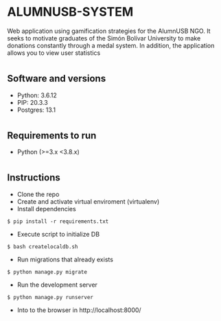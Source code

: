 # ALUMNUSB-SYSTEM
Web application using gamification strategies for the AlumnUSB NGO. It seeks to motivate graduates of the Simón Bolívar University to make donations constantly through a medal system. In addition, the application allows you to view user statistics

#
Software and versions
---------

- Python: 3.6.12
- PIP: 20.3.3
- Postgres: 13.1

#
Requirements to run
---------

- Python (>=3.x <3.8.x)
#
Instructions
---------

- Clone the repo
- Create and activate virtual enviroment (virtualenv)
- Install dependencies
```
$ pip install -r requirements.txt
```
- Execute script to initialize DB
```
$ bash createlocaldb.sh
```
- Run migrations that already exists
```
$ python manage.py migrate
```
- Run the development server
```
$ python manage.py runserver
```
- Into to the browser in http://localhost:8000/
